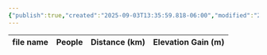 ```yaml
---
{"publish":true,"created":"2025-09-03T13:35:59.818-06:00","modified":"2025-09-03T14:46:57.146-06:00","published":"2025-09-03T14:46:57.146-06:00","tags":["route"],"cssclasses":"","elevation":null,"region":null,"location":null,"DWYT":"Worthwhile","Kane":null,"completed":false}
---
```



| file name | People | Distance (km) | Elevation Gain (m) |
| --------- | ------ | ------------- | ------------------ |